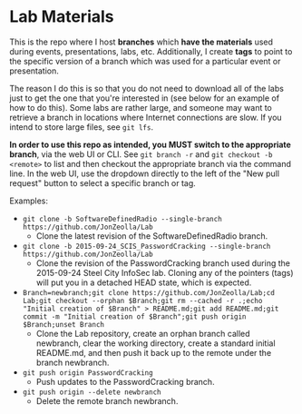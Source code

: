 # Lab Materials  
This is the repo where I host **branches** which **have the materials** used during events, presentations, labs, etc.  Additionally, I create **tags** to point to the specific version of a branch which was used for a particular event or presentation.  
  
The reason I do this is so that you do not need to download all of the labs just to get the one that you're interested in (see below for an example of how to do this).  Some labs are rather large, and someone may want to retrieve a branch in locations where Internet connections are slow.  If you intend to store large files, see `git lfs`.  
  
**In order to use this repo as intended, you MUST switch to the appropriate branch**, via the web UI or CLI.  See `git branch -r` and `git checkout -b <remote>` to list and then checkout the appropriate branch via the command line.  In the web UI, use the dropdown directly to the left of the "New pull request" button to select a specific branch or tag.  
  
Examples:  
* `git clone -b SoftwareDefinedRadio --single-branch https://github.com/JonZeolla/Lab`  
  * Clone the latest revision of the SoftwareDefinedRadio branch.  
* `git clone -b 2015-09-24_SCIS_PasswordCracking --single-branch https://github.com/JonZeolla/Lab`  
  * Clone the revision of the PasswordCracking branch used during the 2015-09-24 Steel City InfoSec lab.  Cloning any of the pointers (tags) will put you in a detached HEAD state, which is expected.  
* `Branch=newbranch;git clone https://github.com/JonZeolla/Lab;cd Lab;git checkout --orphan $Branch;git rm --cached -r .;echo "Initial creation of $Branch" > README.md;git add README.md;git commit -m "Initial creation of $Branch";git push origin $Branch;unset Branch`  
  * Clone the Lab repository, create an orphan branch called newbranch, clear the working directory, create a standard initial README.md, and then push it back up to the remote under the branch newbranch.  
* `git push origin PasswordCracking`  
  * Push updates to the PasswordCracking branch.  
* `git push origin --delete newbranch`  
  * Delete the remote branch newbranch.  
